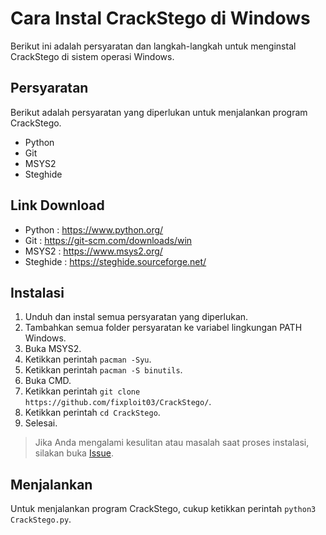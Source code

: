 # Cara Instal CrackStego di Windows 

Berikut ini adalah persyaratan dan langkah-langkah untuk menginstal CrackStego di sistem operasi Windows.

## Persyaratan 

Berikut adalah persyaratan yang diperlukan untuk menjalankan program CrackStego.

- Python
- Git
- MSYS2
- Steghide

## Link Download

- Python : https://www.python.org/
- Git : https://git-scm.com/downloads/win
- MSYS2 : https://www.msys2.org/
- Steghide : https://steghide.sourceforge.net/

## Instalasi  

1. Unduh dan instal semua persyaratan yang diperlukan.
2. Tambahkan semua folder persyaratan ke variabel lingkungan PATH Windows.
3. Buka MSYS2.
4. Ketikkan perintah `pacman -Syu`.
5. Ketikkan perintah `pacman -S binutils`.
6. Buka CMD.
7. Ketikkan perintah `git clone https://github.com/fixploit03/CrackStego/`.
8. Ketikkan perintah `cd CrackStego`.
9. Selesai.

> Jika Anda mengalami kesulitan atau masalah saat proses instalasi, silakan buka [Issue]().

## Menjalankan

Untuk menjalankan program CrackStego, cukup ketikkan perintah `python3 CrackStego.py`.

